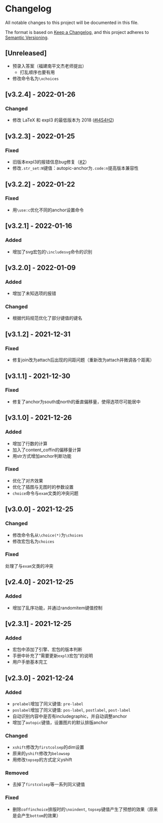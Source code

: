 # Changelog

All notable changes to this project will be documented in this file.

The format is based on [Keep a Changelog](https://keepachangelog.com/en/1.0.0/),
and this project adheres to [Semantic Versioning](https://semver.org/spec/v2.0.0.html).

## [Unreleased]
- 预录入答案（福建南平文杰老师提出）
  - 打乱顺序也要有用
- 修改命令名为`\xchoices`

## [v3.2.4] - 2022-01-26
### Changed
- 修改 LaTeX 和 expl3 的最低版本为 2018 ([#I4S4H2](https://gitee.com/xkwxdyy/choices-l3/issues/I4S4H2))

## [v3.2.3] - 2022-01-25
### Fixed
- 旧版本expl3的报错信息bug修复（[#2](https://github.com/xkwxdyy/choices-l3/issues/2)）
- 修改`.str_set:N`键值：autopic-anchor为`.code:n`提高版本兼容性

## [v3.2.2] - 2022-01-22
### Fixed
- 用`\use:c`优化不同的anchor设置命令

## [v3.2.1] - 2022-01-16
### Added
- 增加了svg宏包的`\includesvg`命令的识别

## [v3.2.0] - 2022-01-09
### Added
- 增加了未知选项的报错

### Changed
- 根据代码规范优化了部分键值的键名

## [v3.1.2] - 2021-12-31
### Fixed
- 修复join改为attach后出现的间距问题（重新改为attach并微调各个距离）

## [v3.1.1] - 2021-12-30
### Fixed
- 修复了anchor为south或north的垂直偏移量，使得选项尽可能居中

## [v3.1.0] - 2021-12-26
### Added
- 增加了行数的计算
- 加入了content_coffin的偏移量计算
- 用str方式增加anchor判断功能

### Fixed
- 优化了对齐效果
- 优化了插图与无图时的参数设置
- `choice`命令与`exam`文类的冲突问题

## [v3.0.0] - 2021-12-25
### Changed
- 修改命令名从`\choice(*)`为`\choices`
- 修改宏包名为`choices`

### Fixed
处理了与`exam`文类的冲突

## [v2.4.0] - 2021-12-25
### Added
- 增加了乱序功能，并通过randomitem键值控制

## [v2.3.1] - 2021-12-25
### Added
- 宏包中添加了引擎、宏包的版本判断
- 手册中补充了“需要更新`expl3`宏包”的说明
- 用户手册基本完工

## [v2.3.0] - 2021-12-24


### Added
- `prelabel`增加了同义键值: `pre-label`
- `poslabel`增加了同义键值: `pos-label`, `postlabel`, `post-label`
- 自动识别内容中是否有includegraphic，并自动调整anchor
- 增加了`autopic`键值，设置图片的默认排版anchor

### Changed
- `xshift`修改为`firstcolsep`的dim设置
- 原来的`yshift`修改为`belowsep`
- 用修改`topsep`的方式定义yshift

### Removed
- 去掉了`firstcolsep`等一系列同义键值


### Fixed
- 删除`coffinchoice`排版时的`\noindent`, `topsep`键值产生了预想的效果（原来是会产生`bottom`的效果）
